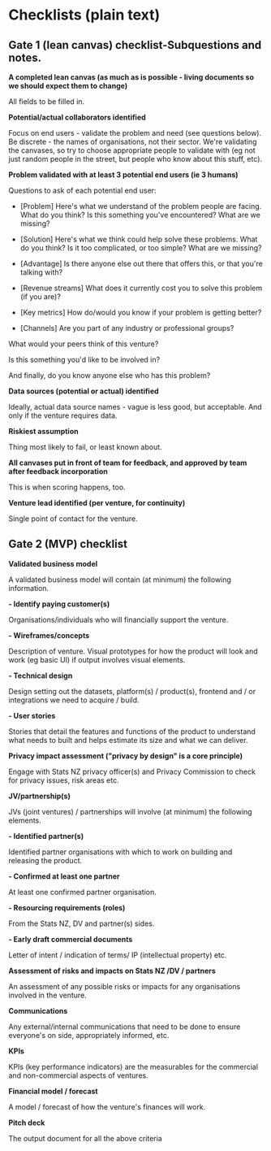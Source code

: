 # Checklists (plain text)

## Gate 1 (lean canvas) checklist-Subquestions and notes.

__A completed lean canvas (as much as is possible - living documents so we should expect them to change)__

All fields to be filled in.

__Potential/actual collaborators identified__

Focus on end users - validate the problem and need (see questions below). Be discrete - the names of organisations, not their sector. We're validating the canvases, so try to choose appropriate people to validate with (eg not just random people in the street, but people who know about this stuff, etc).

__Problem validated with at least 3 potential end users (ie 3 humans)__

Questions to ask of each potential end user:

* [Problem] Here's what we understand of the problem people are facing. What do you think? Is this something you've encountered? What are we missing?

* [Solution] Here's what we think could help solve these problems. What do you think? Is it too complicated, or too simple? What are we missing?

* [Advantage] Is there anyone else out there that offers this, or that you're talking with? 

* [Revenue streams] What does it currently cost you to solve this problem (if you are)?

* [Key metrics] How do/would you know if your problem is getting better?

* [Channels] Are you part of any industry or professional groups? 

What would your peers think of this venture?

Is this something you'd like to be involved in?

And finally, do you know anyone else who has this problem?

__Data sources (potential or actual) identified__

Ideally, actual data source names - vague is less good, but acceptable. And only if the venture requires data.

__Riskiest assumption__

Thing most likely to fail, or least known about.

__All canvases put in front of team for feedback, and approved by team after feedback incorporation__

This is when scoring happens, too.

__Venture lead identified (per venture, for continuity)__

Single point of contact for the venture.



## Gate 2 (MVP) checklist

__Validated business model__

A validated business model will contain (at minimum) the following information.

__- Identify paying customer(s)__

Organisations/individuals who will financially support the venture.

__- Wireframes/concepts__

Description of venture. Visual prototypes for how the product will look and work (eg basic UI) if output involves visual elements.

__- Technical design__

Design setting out the datasets, platform(s) / product(s), frontend and / or integrations we need to acquire / build.

__- User stories__

Stories that detail the features and functions of the product to understand what needs to built and helps estimate its size and what we can deliver.

__Privacy impact assessment ("privacy by design" is a core principle)__

Engage with Stats NZ privacy officer(s) and Privacy Commission to check for privacy issues, risk areas etc.

__JV/partnership(s)__

JVs (joint ventures) / partnerships will involve (at minimum) the following elements.

__- Identified partner(s)__

Identified partner organisations with which to work on building and releasing the product.

__- Confirmed at least one partner__

At least one confirmed partner organisation.

__- Resourcing requirements (roles)__

From the Stats NZ, DV and partner(s) sides.

__- Early draft commercial documents__

Letter of intent / indication of terms/ IP (intellectual property) etc.

__Assessment of risks and impacts on Stats NZ /DV / partners__

An assessment of any possible risks or impacts for any organisations involved in the venture.

__Communications__

Any external/internal communications that need to be done to ensure everyone's on side, appropriately informed, etc.

__KPIs__

KPIs (key performance indicators) are the measurables for the commercial and non-commercial aspects of ventures.

__Financial model / forecast__

A model / forecast of how the venture's finances will work.

__Pitch deck__

The output document for all the above criteria
